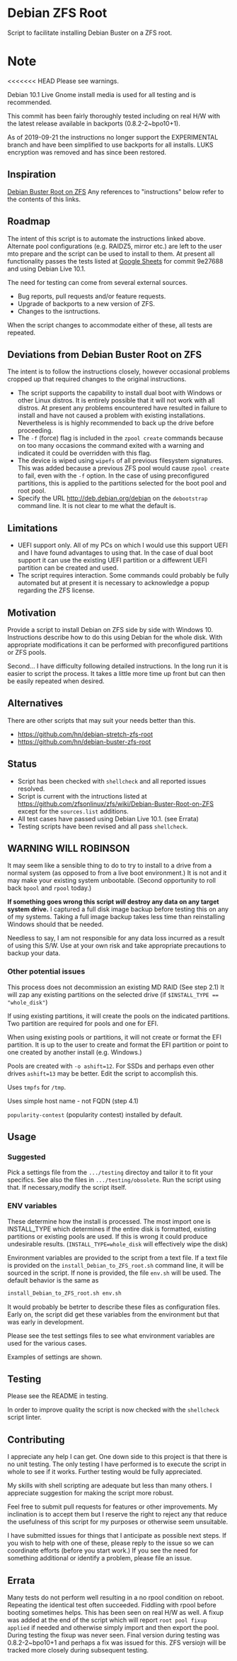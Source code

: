 # Debian ZFS Root

Script to facilitate installing Debian Buster on a ZFS root.

# Note

<<<<<<< HEAD
Please see warnings.

Debian 10.1 Live Gnome install media is used for all testing and is recommended.

This commit has been fairly thoroughly tested including on real H/W with the latest release available in backports (0.8.2-2~bpo10+1).

As of 2019-09-21 the instructions no longer support the EXPERIMENTAL branch and have been simplified to use backports for all installs. LUKS encryption was removed and has since been restored.

## Inspiration

[Debian Buster Root on ZFS](https://github.com/zfsonlinux/zfs/wiki/Debian-Buster-Root-on-ZFS)
Any references to "instructions" below refer to the contents of this links.

## Roadmap

The intent of this script is to automate the instructions linked above. Alternate pool configurations (e.g. RAIDZ5, mirror etc.) are left to the user mto prepare and the script can be used to install to them. At present all functionality passes the tests listed at [Google Sheets](https://docs.google.com/spreadsheets/d/1F_enjjrheYRwfxnIVbyzsWkdxQesY6dfqt8ElmtgOL8/edit?usp=sharing) for commit 9e27688 and using Debian Live 10.1. 

The need for testing can come from several external sources.

* Bug reports, pull requests and/or feature requests.
* Upgrade of backports to a new version of ZFS.
* Changes to the isntructions.

When the script changes to accommodate either of these, all tests are repeated.

## Deviations from Debian Buster Root on ZFS

The intent is to follow the instructions closely, however occasional problems cropped up that required changes to the original instructions.

* The script supports the capability to install dual boot with Windows or other Linux distros. It is entirely possible that it will not work with all distros. At present any problems encountered have resulted in failure to install and have not caused a problem with existing installations. Nevertheless is is highly recommended to back up the drive before proceeding. 
* The `-f` (force) flag is included in the `zpool create` commands because on too many occasions the command exited with a warning and indicated it could be overridden with this flag.
* The device is wiped using `wipefs` of all previous filesystem signatures. This was added because a previous ZFS pool would cause `zpool create` to fail, even with the `-f` option. In the case of using preconfigured partitions, this is applied to the partitions selected for the boot pool and root pool.
* Specify the URL http://deb.debian.org/debian on the `debootstrap` command line. It is not clear to me what the default is.

## Limitations

* UEFI support only. All of my PCs on which I would use this support UEFI and I have found advantages to using that. In the case of dual boot support it can use the existing UEFI partition or a diffewrent UEFI partition can be created and used.
* The script requires interaction. Some commands could probably be fully automated but at present it is necessary to acknowledge a popup regarding the ZFS license.

## Motivation

Provide a script to install Debian on ZFS side by side with Windows 10. Instructions describe how to do this using Debian for the whole disk. With appropriate modifications it can be performed with preconfigured partitions or ZFS pools.

Second... I have difficulty following detailed instructions. In the long run it is easier to script the process. It takes a little more time up front but can then be easily repeated when desired.

## Alternatives

There are other scripts that may suit your needs better than this.

* https://github.com/hn/debian-stretch-zfs-root
* https://github.com/hn/debian-buster-zfs-root

## Status

* Script has been checked with `shellcheck` and all reported issues resolved.
* Script is current with the intructions listed at https://github.com/zfsonlinux/zfs/wiki/Debian-Buster-Root-on-ZFS except for the `sources.list` additions.
* All test cases have passed using Debian Live 10.1. (see Errata)
* Testing scripts have been revised and all pass `shellcheck`.

## WARNING WILL ROBINSON

It may seem like a sensible thing to do to try to install to a drive from a normal system (as opposed to from a live boot environment.) It is not and it may make your existing system unbootable. (Second opportunity to roll back `bpool` and `rpool` today.)

**If something goes wrong this script *will* destroy any data on any target system drive.** I captured a full disk image backup before testing this on any of my systems. Taking a full image backup takes less time than reinstalling Windows should that be needed.

Needless to say, I am not responsible for any data loss incurred as a result of using this S/W. Use at your own risk and take appropriate precautions to backup your data.

### Other potential issues

This process does not decommission an existing MD RAID (See step 2.1) It will zap any existing partitions on the selected drive (if `$INSTALL_TYPE == "whole_disk"`)

If using existing partitions, it will create the pools on the indicated partitions. Two partition are required for pools and one for EFI.

When using existing pools or partitions, it will not create or format the EFI partition. It is up to the user to create and format the EFI partition or point to one created by another install (e.g. Windows.)

Pools are created with `-o ashift=12`. For SSDs and perhaps even other drives `ashift=13` may be better. Edit the script to accomplish this.

Uses `tmpfs` for `/tmp`.

Uses simple host name - not FQDN (step 4.1)

`popularity-contest` (popularity contest) installed by default.

## Usage

### Suggested

Pick a settings file from the `.../testing` directoy and tailor it to fit your specifics. See also the files in `.../testing/obsolete`. Run the script using that. If necessary,modify the script itself.

### ENV variables

These determine how the install is processed. The most import one is INSTALL_TYPE which determines if the entire disk is formatted, existing partitions or existing pools are used. If this is wrong it could produce undesirable results. (`INSTALL_TYPE=whole_disk` will effectively wipe the disk)

Environment variables are provided to the script from a text file. If a text file is provided on the `install_Debian_to_ZFS_root.sh` command line, it will be sourced in the script. If none is provided, the file `env.sh` will be used. The default behavior is the same as

```bash
install_Debian_to_ZFS_root.sh env.sh
```

It would probably be betrter to describe these files as configuration files. Early on, the script did get these variables from the environment but that was early in development.

Please see the test settings files to see what environment variables are used for the various cases.

Examples of settings are shown.

## Testing

Please see the README in testing.

In order to improve quality the script is now checked with the `shellcheck` script linter.

## Contributing

I appreciate any help I can get. One down side to this project is that there is no unit testing. The only testing I have performed is to execute the script in whole to see if it works. Further testing would be fully appreciated.

My skills with shell scripting are adequate but less than many others. I appreciate suggestion for making the script more robust.

Feel free to submit pull requests for features or other improvements. My inclination is to accept them but I reserve the right to reject any that reduce the usefulness of this script for my purposes or otherwise seem unsuitable.

I have submitted issues for things that I anticipate as possible next steps. If you wish to help with one of these, please reply to the issue so we can coordinate efforts (before you start work.) If you see the need for something additional or identify a problem, please file an issue.

## Errata

Many tests do not perform well resulting in a no rpool condition on reboot. Repeating the identical test often succeeded. Fiddling with rpool before booting sometimes helps. This has been seen on real H/W as well. A fixup was added at the end of the script which will report `root pool fixup applied` if needed and otherwise simply import and then export the pool. During testing the fixup was never seen. Final version during testing was 0.8.2-2~bpo10+1 and perhaps a fix was issued for this. ZFS versiojn will be tracked more closely during subsequent testing.